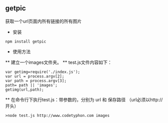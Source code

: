 ## getpic
获取一个url页面内所有链接的所有图片
* 安装
```
npm install getpic
```
* 使用方法

** 建立一个images文件夹。
** test.js文件内容如下：
```
var getimg=require('./index.js');
var url = process.argv[2];
var path = process.argv[3];
path= path || 'images';
getimg(url,path);
```

** 在命令行下执行test.js：带参数的，分别为 url 和 保存路径 （url必须以http://开头）

```
>node test.js http://www.codetyphon.com images
```
